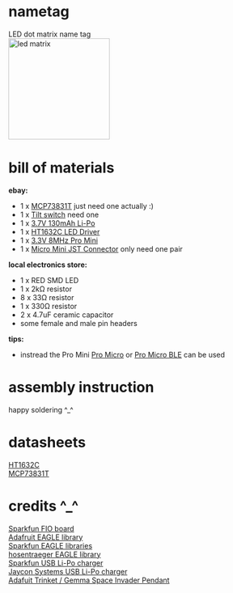 nametag
=======

LED dot matrix name tag <br>
<img src="http://www.adafruit.com/images/970x728/959-00.jpg" alt="led matrix" height="200px">

bill of materials
=================
**ebay:**
* 1 x [MCP73831T](http://www.ebay.com/itm/251610085563) just need one actually :) <br>
* 1 x [Tilt switch](http://www.ebay.com/itm/251612655766) need one <br>
* 1 x [3.7V 130mAh Li-Po](http://www.ebay.com/itm/130617227476)<br>
* 1 x [HT1632C LED Driver](http://www.ebay.com/itm/251685195429) <br>
* 1 x [3.3V 8MHz Pro Mini](http://www.ebay.com/itm/231368307663) <br>
* 1 x [Micro Mini JST Connector](http://www.ebay.com/itm/271631717682161344644655) only need one pair <br>


**local electronics store:**
* 1 x RED SMD LED
* 1 x 2kΩ resistor
* 8 x 33Ω resistor
* 1 x 330Ω resistor
* 2 x 4.7uF ceramic capacitor
* some female and male pin headers

**tips:**
* instread the Pro Mini [Pro Micro](http://www.ebay.com/itm/140972980117) or [Pro Micro BLE](http://www.ebay.com/itm/251696382555) can be used

assembly instruction
====================
happy soldering ^_^

datasheets
==========
[HT1632C](http://www.adafruit.com/datasheets/ht1632cv120.pdf) <br>
[MCP73831T](https://www.sparkfun.com/datasheets/Prototyping/Batteries/MCP73831T.pdf) <br>

credits ^_^
===========
[Sparkfun FIO board](https://www.sparkfun.com/products/11520) <br>
[Adafruit EAGLE library](https://github.com/adafruit/Adafruit-Eagle-Library/blob/master/adafruit.lbr) <br>
[Sparkfun EAGLE libraries](https://github.com/sparkfun/SparkFun-Eagle-Libraries) <br>
[hosentraeger EAGLE library](https://github.com/hosentraeger/LED-Matrix-HT1632/blob/master/ht1632.lbr) <br>
[Sparkfun USB Li-Po charger](https://www.sparkfun.com/products/10217) <br>
[Jaycon Systems USB Li-Po charger](http://www.jayconsystems.com/micro-usb-lipo-charger-mcp73831.html) <br>
[Adafuit Trinket / Gemma Space Invader Pendant](https://learn.adafruit.com/trinket-slash-gemma-space-invader-pendant/wirin) <br>
